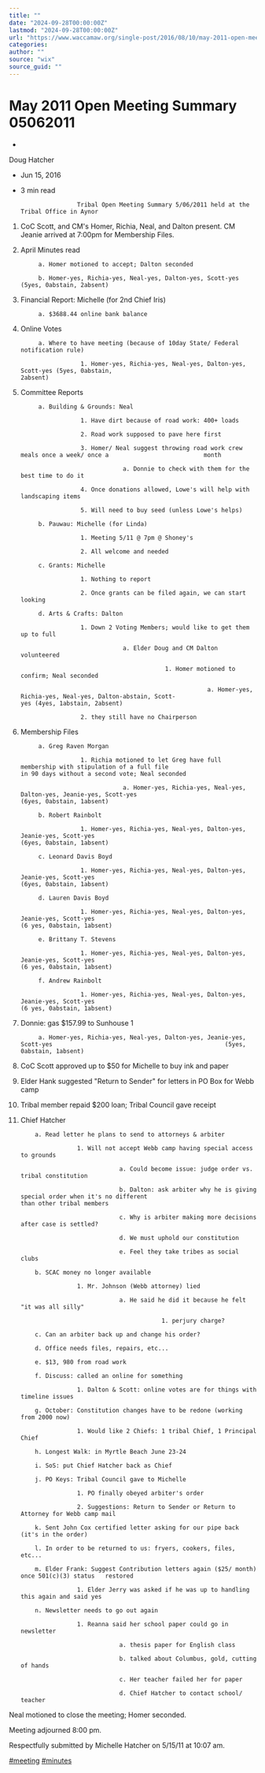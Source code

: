 ```yaml
---
title: ""
date: "2024-09-28T00:00:00Z"
lastmod: "2024-09-28T00:00:00Z"
url: "https://www.waccamaw.org/single-post/2016/08/10/may-2011-open-meeting-summary-05062011"
categories:
author: ""
source: "wix"
source_guid: ""
---
```


# May 2011 Open Meeting Summary 05062011

-

Doug Hatcher
- Jun 15, 2016
- 3 min read

                      Tribal Open Meeting Summary 5/06/2011 held at the Tribal Office in Aynor

1. CoC Scott, and CM's Homer, Richia, Neal, and Dalton present. CM Jeanie arrived at 7:00pm for Membership Files.

2. April Minutes read

            a. Homer motioned to accept; Dalton seconded

            b. Homer-yes, Richia-yes, Neal-yes, Dalton-yes, Scott-yes (5yes, 0abstain, 2absent)

3. Financial Report: Michelle (for 2nd Chief Iris)

            a. $3688.44 online bank balance

4. Online Votes

            a. Where to have meeting (because of 10day State/ Federal notification rule)

                        1. Homer-yes, Richia-yes, Neal-yes, Dalton-yes, Scott-yes (5yes, 0abstain,                                          2absent)

5. Committee Reports

            a. Building & Grounds: Neal

                        1. Have dirt because of road work: 400+ loads

                        2. Road work supposed to pave here first

                        3. Homer/ Neal suggest throwing road work crew meals once a week/ once a                           month

                                    a. Donnie to check with them for the best time to do it

                        4. Once donations allowed, Lowe's will help with landscaping items

                        5. Will need to buy seed (unless Lowe's helps)

            b. Pauwau: Michelle (for Linda)

                        1. Meeting 5/11 @ 7pm @ Shoney's

                        2. All welcome and needed

            c. Grants: Michelle

                        1. Nothing to report

                        2. Once grants can be filed again, we can start looking

            d. Arts & Crafts: Dalton

                        1. Down 2 Voting Members; would like to get them up to full

                                    a. Elder Doug and CM Dalton volunteered

                                                1. Homer motioned to confirm; Neal seconded

                                                            a. Homer-yes, Richia-yes, Neal-yes, Dalton-abstain, Scott-                                                                  yes (4yes, 1abstain, 2absent)

                        2. they still have no Chairperson

6. Membership Files

            a. Greg Raven Morgan

                        1. Richia motioned to let Greg have full membership with stipulation of a full file                          in 90 days without a second vote; Neal seconded

                                    a. Homer-yes, Richia-yes, Neal-yes, Dalton-yes, Jeanie-yes, Scott-yes                                                 (6yes, 0abstain, 1absent)

            b. Robert Rainbolt

                        1. Homer-yes, Richia-yes, Neal-yes, Dalton-yes, Jeanie-yes, Scott-yes                                                 (6yes, 0abstain, 1absent)

            c. Leonard Davis Boyd

                        1. Homer-yes, Richia-yes, Neal-yes, Dalton-yes, Jeanie-yes, Scott-yes                                                 (6yes, 0abstain, 1absent)

            d. Lauren Davis Boyd

                        1. Homer-yes, Richia-yes, Neal-yes, Dalton-yes, Jeanie-yes, Scott-yes                                                 (6 yes, 0abstain, 1absent)

            e. Brittany T. Stevens

                        1. Homer-yes, Richia-yes, Neal-yes, Dalton-yes, Jeanie-yes, Scott-yes                                                 (6 yes, 0abstain, 1absent)

            f. Andrew Rainbolt

                        1. Homer-yes, Richia-yes, Neal-yes, Dalton-yes, Jeanie-yes, Scott-yes                                                 (6 yes, 0abstain, 1absent)

7. Donnie: gas $157.99 to Sunhouse 1

            a. Homer-yes, Richia-yes, Neal-yes, Dalton-yes, Jeanie-yes, Scott-yes                                                 (5yes, 0abstain, 1absent)

8. CoC Scott approved up to $50 for Michelle to buy ink and paper

9. Elder Hank suggested "Return to Sender" for letters in PO Box for Webb camp

10. Tribal member repaid $200 loan; Tribal Council gave receipt

11. Chief Hatcher

            a. Read letter he plans to send to attorneys & arbiter

                        1. Will not accept Webb camp having special access to grounds

                                    a. Could become issue: judge order vs. tribal constitution

                                    b. Dalton: ask arbiter why he is giving special order when it's no different                                               than other tribal members

                                    c. Why is arbiter making more decisions after case is settled?

                                    d. We must uphold our constitution

                                    e. Feel they take tribes as social clubs

            b. SCAC money no longer available

                        1. Mr. Johnson (Webb attorney) lied

                                    a. He said he did it because he felt "it was all silly"

                                                1. perjury charge?

            c. Can an arbiter back up and change his order?

            d. Office needs files, repairs, etc...

            e. $13, 980 from road work

            f. Discuss: called an online for something

                        1. Dalton & Scott: online votes are for things with timeline issues

            g. October: Constitution changes have to be redone (working from 2000 now)

                        1. Would like 2 Chiefs: 1 tribal Chief, 1 Principal Chief

            h. Longest Walk: in Myrtle Beach June 23-24

            i. SoS: put Chief Hatcher back as Chief

            j. PO Keys: Tribal Council gave to Michelle

                        1. PO finally obeyed arbiter's order

                        2. Suggestions: Return to Sender or Return to Attorney for Webb camp mail

            k. Sent John Cox certified letter asking for our pipe back (it's in the order)

            l. In order to be returned to us: fryers, cookers, files, etc...

            m. Elder Frank: Suggest Contribution letters again ($25/ month) once 501(c)(3) status   restored

                        1. Elder Jerry was asked if he was up to handling this again and said yes

            n. Newsletter needs to go out again

                        1. Reanna said her school paper could go in newsletter

                                    a. thesis paper for English class

                                    b. talked about Columbus, gold, cutting of hands

                                    c. Her teacher failed her for paper

                                    d. Chief Hatcher to contact school/ teacher

Neal motioned to close the meeting; Homer seconded.

Meeting adjourned 8:00 pm.

Respectfully submitted by Michelle Hatcher on 5/15/11 at 10:07 am.

[#meeting](https://www.waccamaw.org/updates/hashtags/meeting) [#minutes](https://www.waccamaw.org/updates/hashtags/minutes)


